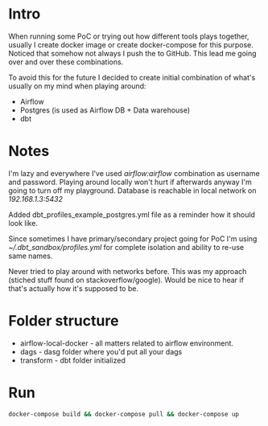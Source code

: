 # Intro

When running some PoC or trying out how different tools plays together, usually I create docker image or create docker-compose for this purpose. Noticed that somehow not always I push the to GitHub. This lead me going over and over these combinations.

To avoid this for the future I decided to create initial combination of what's usually on my mind when playing around:

* Airflow
* Postgres (is used as Airflow DB + Data warehouse)
* dbt 

# Notes

I'm lazy and everywhere I've used *airflow:airflow* combination as username and password. Playing around locally won't hurt if afterwards anyway I'm going to turn off my playground. Database is reachable in local network on *192.168.1.3:5432*

Added dbt_profiles_example_postgres.yml file as a reminder how it should look like. 

Since sometimes I have primary/secondary project going for PoC I'm using *~/.dbt_sandbox/profiles.yml* for complete isolation and ability to re-use same names.

Never tried to play around with networks before. This was my approach (stiched stuff found on stackoverflow/google). Would be nice to hear if that's actually how it's supposed to be.

# Folder structure

* airflow-local-docker - all matters related to airflow environment.
* dags - dasg folder where you'd put all your dags
* transform - dbt folder initialized

# Run

```bash
docker-compose build && docker-compose pull && docker-compose up
```